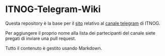 # ITNOG-Telegram-Wiki


Questa repository è la base per il [sito](https://itnog-telegram.stucchi.ch) relativo al [canale telegram](https://t.me/IT_NOG) di ITNOG.

Per aggiungere il proprio nome alla lista dei partecipanti del canale siete pregati di inviare una pull request.

Tutto il contenuto è gestito usando Markdown.

